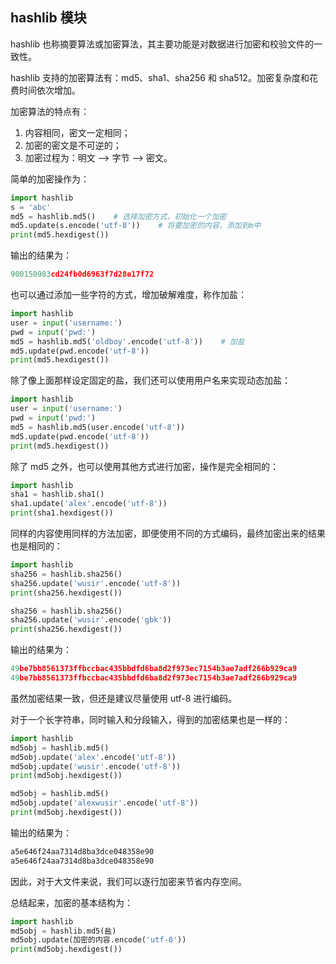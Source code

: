 ## hashlib 模块

hashlib 也称摘要算法或加密算法，其主要功能是对数据进行加密和校验文件的一致性。

hashlib 支持的加密算法有：md5、sha1、sha256 和 sha512。加密复杂度和花费时间依次增加。

加密算法的特点有：

1. 内容相同，密文一定相同；
2. 加密的密文是不可逆的；
3. 加密过程为：明文 --> 字节 --> 密文。

简单的加密操作为：

```python
import hashlib
s = 'abc'
md5 = hashlib.md5()    # 选择加密方式，初始化一个加密
md5.update(s.encode('utf-8'))    # 将要加密的内容，添加到m中
print(md5.hexdigest())
```

输出的结果为：

```python
900150983cd24fb0d6963f7d28e17f72
```

也可以通过添加一些字符的方式，增加破解难度，称作加盐：

```python
import hashlib
user = input('username:')
pwd = input('pwd:')
md5 = hashlib.md5('oldboy'.encode('utf-8'))    # 加盐
md5.update(pwd.encode('utf-8'))
print(md5.hexdigest())
```

除了像上面那样设定固定的盐，我们还可以使用用户名来实现动态加盐：

```python
import hashlib
user = input('username:')
pwd = input('pwd:')
md5 = hashlib.md5(user.encode('utf-8'))
md5.update(pwd.encode('utf-8'))
print(md5.hexdigest())
```

除了 md5 之外，也可以使用其他方式进行加密，操作是完全相同的：

```python
import hashlib
sha1 = hashlib.sha1()
sha1.update('alex'.encode('utf-8'))
print(sha1.hexdigest())
```

同样的内容使用同样的方法加密，即便使用不同的方式编码，最终加密出来的结果也是相同的：

```python
import hashlib
sha256 = hashlib.sha256()
sha256.update('wusir'.encode('utf-8'))
print(sha256.hexdigest())

sha256 = hashlib.sha256()
sha256.update('wusir'.encode('gbk'))
print(sha256.hexdigest())
```

输出的结果为：

```python
49be7bb8561373ffbccbac435bbdfd6ba8d2f973ec7154b3ae7adf266b929ca9
49be7bb8561373ffbccbac435bbdfd6ba8d2f973ec7154b3ae7adf266b929ca9
```

虽然加密结果一致，但还是建议尽量使用 utf-8 进行编码。

对于一个长字符串，同时输入和分段输入，得到的加密结果也是一样的：

```python
import hashlib
md5obj = hashlib.md5()
md5obj.update('alex'.encode('utf-8'))
md5obj.update('wusir'.encode('utf-8'))
print(md5obj.hexdigest())

md5obj = hashlib.md5()
md5obj.update('alexwusir'.encode('utf-8'))
print(md5obj.hexdigest())
```

输出的结果为：

```python
a5e646f24aa7314d8ba3dce048358e90
a5e646f24aa7314d8ba3dce048358e90
```

因此，对于大文件来说，我们可以逐行加密来节省内存空间。

总结起来，加密的基本结构为：

```python
import hashlib
md5obj = hashlib.md5(盐)
md5obj.update(加密的内容.encode('utf-8'))
print(md5obj.hexdigest())
```